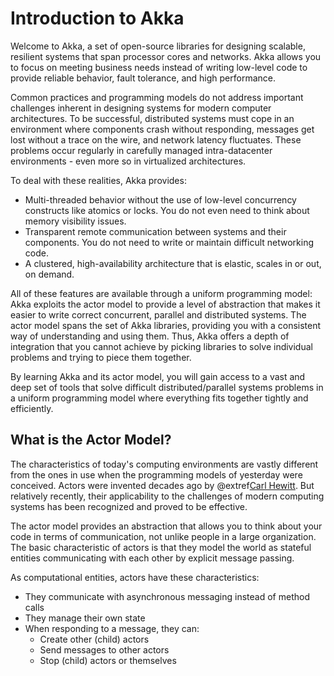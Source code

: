 # Introduction to Akka

Welcome to Akka, a set of open-source libraries for designing scalable, resilient systems that
span processor cores and networks. Akka allows you to focus on meeting business needs instead
of writing low-level code to provide reliable behavior, fault tolerance, and high performance.

Common practices and programming models do not address important challenges inherent in designing systems
for modern computer architectures. To be successful, distributed systems must cope in an environment where components
crash without responding, messages get lost without a trace on the wire, and network latency fluctuates.
These problems occur regularly in carefully managed intra-datacenter environments - even more so in virtualized
architectures.

To deal with these realities, Akka provides:

 * Multi-threaded behavior without the use of low-level concurrency constructs like
   atomics or locks. You do not even need to think about memory visibility issues.
 * Transparent remote communication between systems and their components. You do
   not need to write or maintain difficult networking code.
 * A clustered, high-availability architecture that is elastic, scales in or out, on demand.

All of these features are available through a uniform programming model: Akka exploits the actor model
to provide a level of abstraction that makes it easier to write correct concurrent, parallel and distributed systems.
The actor model spans the set of Akka libraries, providing you with a consistent way of understanding and using them.
Thus, Akka offers a depth of integration that you cannot achieve by picking libraries to solve individual problems and
trying to piece them together.

By learning Akka and its actor model, you will gain access to a vast and deep set of tools that solve difficult
distributed/parallel systems problems in a uniform programming model where everything fits together tightly and
efficiently.

## What is the Actor Model?

The characteristics of today's computing environments are vastly different from the ones in use when the programming
models of yesterday were conceived. Actors were invented decades ago by @extref[Carl Hewitt](wikipedia:Carl_Hewitt#Actor_model).
But relatively recently, their applicability to the challenges of modern computing systems has been recognized and
proved to be effective.

The actor model provides an abstraction that allows you to think about your code in terms of communication, not unlike
people in a large organization. The basic characteristic of actors is that they model the world as stateful entities
communicating with each other by explicit message passing.

As computational entities, actors have these characteristics:

* They communicate with asynchronous messaging instead of method calls
* They manage their own state
* When responding to a message, they can:
    * Create other (child) actors
    * Send messages to other actors
    * Stop (child) actors or themselves
